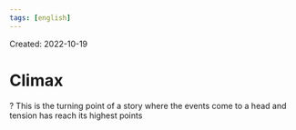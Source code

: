 ```yaml
---
tags: [english]
---
```

Created: 2022-10-19

# Climax
?
This is the turning point of a story where the events come to a head and tension has reach its highest points
<!--SR:!2024-09-25,215,230-->